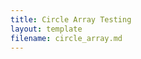 ```yaml
---
title: Circle Array Testing
layout: template
filename: circle_array.md
--- 
```



<!DOCTYPE html>
<html lang="en">
  <head>
    <script src="p5.js"></script>
    <script src="p5.Polar.js"></script>
    <meta charset="utf-8" />
  </head>
  <body>
    <script src="sketch_circle array.js"></script>
  </body>
</html>
